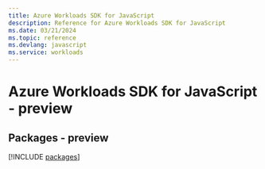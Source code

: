 ```yaml
---
title: Azure Workloads SDK for JavaScript
description: Reference for Azure Workloads SDK for JavaScript
ms.date: 03/21/2024
ms.topic: reference
ms.devlang: javascript
ms.service: workloads
---
```

# Azure Workloads SDK for JavaScript - preview
## Packages - preview
[!INCLUDE [packages](workloads-index.md)]